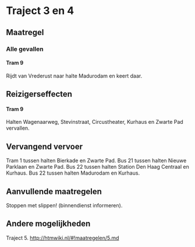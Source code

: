 # Traject 3 en 4 
## Maatregel
### Alle gevallen

#### Tram 9
Rijdt van Vrederust naar halte Madurodam en keert daar.

## Reizigerseffecten

#### Tram 9
Halten Wagenaarweg, Stevinstraat, Circustheater, Kurhaus en Zwarte Pad vervallen.

## Vervangend vervoer
Tram 1 tussen halten Bierkade en Zwarte Pad.
Bus 21 tussen halten Nieuwe Parklaan en Zwarte Pad.
Bus 22 tussen halten Station Den Haag Centraal en Kurhaus.
Bus 22 tussen halten Madurodam en Kurhaus.

## Aanvullende maatregelen
Stoppen met  slippen! (binnendienst informeren).

## Andere mogelijkheden
Traject 5.
http://htmwiki.nl/#!maatregelen/5.md
